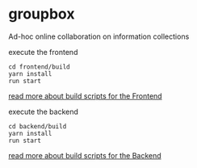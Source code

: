 # groupbox
Ad-hoc online collaboration on information collections

execute the frontend
```
cd frontend/build
yarn install
run start
```

[read more about build scripts for the Frontend](frontend/build/README.md)

execute the backend
```
cd backend/build
yarn install
run start
```
[read more about build scripts for the Backend](backend/build/README.md)
